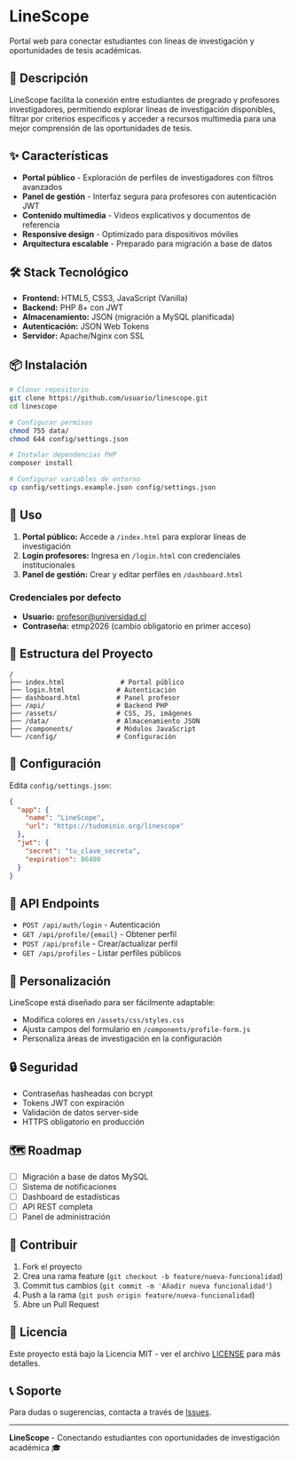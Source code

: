 # LineScope

Portal web para conectar estudiantes con líneas de investigación y oportunidades de tesis académicas.

## 🎯 Descripción

LineScope facilita la conexión entre estudiantes de pregrado y profesores investigadores, permitiendo explorar líneas de investigación disponibles, filtrar por criterios específicos y acceder a recursos multimedia para una mejor comprensión de las oportunidades de tesis.

## ✨ Características

- **Portal público** - Exploración de perfiles de investigadores con filtros avanzados
- **Panel de gestión** - Interfaz segura para profesores con autenticación JWT
- **Contenido multimedia** - Videos explicativos y documentos de referencia
- **Responsive design** - Optimizado para dispositivos móviles
- **Arquitectura escalable** - Preparado para migración a base de datos

## 🛠️ Stack Tecnológico

- **Frontend:** HTML5, CSS3, JavaScript (Vanilla)
- **Backend:** PHP 8+ con JWT
- **Almacenamiento:** JSON (migración a MySQL planificada)
- **Autenticación:** JSON Web Tokens
- **Servidor:** Apache/Nginx con SSL

## 📦 Instalación

```bash
# Clonar repositorio
git clone https://github.com/usuario/linescope.git
cd linescope

# Configurar permisos
chmod 755 data/
chmod 644 config/settings.json

# Instalar dependencias PHP
composer install

# Configurar variables de entorno
cp config/settings.example.json config/settings.json
```

## 🚀 Uso

1. **Portal público:** Accede a `/index.html` para explorar líneas de investigación
2. **Login profesores:** Ingresa en `/login.html` con credenciales institucionales
3. **Panel de gestión:** Crear y editar perfiles en `/dashboard.html`

### Credenciales por defecto
- **Usuario:** profesor@universidad.cl
- **Contraseña:** etmp2026 (cambio obligatorio en primer acceso)

## 📁 Estructura del Proyecto

```
/
├── index.html              # Portal público
├── login.html             # Autenticación
├── dashboard.html         # Panel profesor
├── /api/                  # Backend PHP
├── /assets/               # CSS, JS, imágenes
├── /data/                 # Almacenamiento JSON
├── /components/           # Módulos JavaScript
└── /config/               # Configuración
```

## 🔧 Configuración

Edita `config/settings.json`:

```json
{
  "app": {
    "name": "LineScope",
    "url": "https://tudominio.org/linescope"
  },
  "jwt": {
    "secret": "tu_clave_secreta",
    "expiration": 86400
  }
}
```

## 🚦 API Endpoints

- `POST /api/auth/login` - Autenticación
- `GET /api/profile/{email}` - Obtener perfil
- `POST /api/profile` - Crear/actualizar perfil
- `GET /api/profiles` - Listar perfiles públicos

## 🎨 Personalización

LineScope está diseñado para ser fácilmente adaptable:

- Modifica colores en `/assets/css/styles.css`
- Ajusta campos del formulario en `/components/profile-form.js`
- Personaliza áreas de investigación en la configuración

## 🔒 Seguridad

- Contraseñas hasheadas con bcrypt
- Tokens JWT con expiración
- Validación de datos server-side
- HTTPS obligatorio en producción

## 🗺️ Roadmap

- [ ] Migración a base de datos MySQL
- [ ] Sistema de notificaciones
- [ ] Dashboard de estadísticas
- [ ] API REST completa
- [ ] Panel de administración

## 🤝 Contribuir

1. Fork el proyecto
2. Crea una rama feature (`git checkout -b feature/nueva-funcionalidad`)
3. Commit tus cambios (`git commit -m 'Añadir nueva funcionalidad'`)
4. Push a la rama (`git push origin feature/nueva-funcionalidad`)
5. Abre un Pull Request

## 📄 Licencia

Este proyecto está bajo la Licencia MIT - ver el archivo [LICENSE](LICENSE) para más detalles.

## 📞 Soporte

Para dudas o sugerencias, contacta a través de [Issues](https://github.com/usuario/linescope/issues).

---

**LineScope** - Conectando estudiantes con oportunidades de investigación académica 🎓
